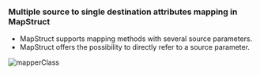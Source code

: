 ### Multiple source to single destination attributes mapping in MapStruct

  - MapStruct supports mapping methods with several source parameters.
  - MapStruct offers the possibility to directly refer to a source parameter.

![mapperClass](https://github.com/pawan-lnmiit/mapstruct/blob/master/examples/multipleSourceToDestinationMapping/multipleSourceToDestinationMapping.png)
